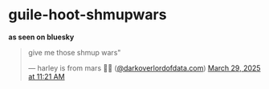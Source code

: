 # guile-hoot-shmupwars

__as seen on bluesky__

<blockquote class="bluesky-embed" data-bluesky-uri="at://did:plc:gi23djbyhqpx2ykajeuzzy3d/app.bsky.feed.post/3lhmasi4fes2z" data-bluesky-cid="bafyreihnzacm36wqkuj6tph4eq4wl6qrb4qynlv3soywyfrg3xihg54gvy"><p lang="en">give me those shmup wars&quot;</p>&mdash; harley is from mars 🏳️‍⚧️ (<a href="https://bsky.app/profile/did:plc:gi23djbyhqpx2ykajeuzzy3d?ref_src=embed">@darkoverlordofdata.com</a>) <a href="https://bsky.app/profile/darkoverlordofdata.com/post/3lljx3hk5es25?ref_src=embed">March 29, 2025 at 11:21 AM</a></blockquote>





